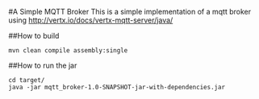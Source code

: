 #A Simple MQTT Broker
This is a simple implementation of a mqtt broker using 
http://vertx.io/docs/vertx-mqtt-server/java/

##How to build

```
mvn clean compile assembly:single
```

##How to run the jar

```
cd target/
java -jar mqtt_broker-1.0-SNAPSHOT-jar-with-dependencies.jar 
```